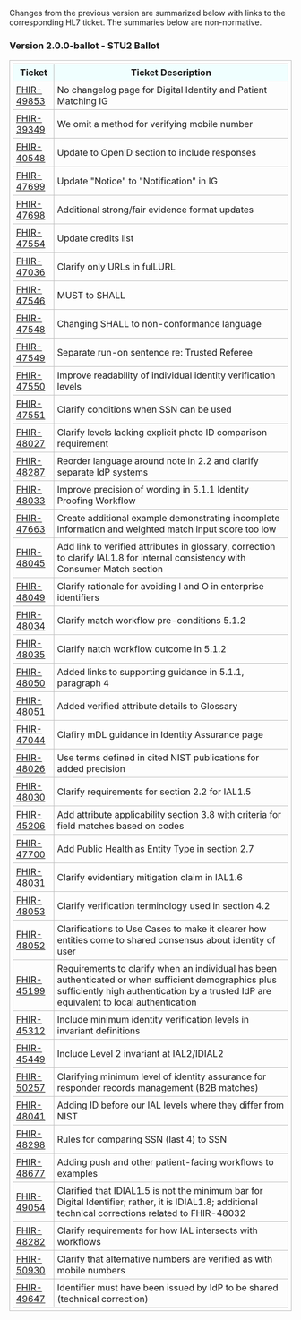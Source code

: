 Changes from the previous version are summarized below with links to the corresponding HL7 ticket. The summaries below are non-normative.

### Version 2.0.0-ballot - STU2 Ballot

|Ticket|Ticket Description|
|---------|----------|
|[FHIR-49853](https://jira.hl7.org/browse/FHIR-49853)|No changelog page for Digital Identity and Patient Matching IG|
|[FHIR-39349](https://jira.hl7.org/browse/FHIR-39349)|We omit a method for verifying mobile number|
|[FHIR-40548](https://jira.hl7.org/browse/FHIR-40548)|Update to OpenID section to include responses|
|[FHIR-47699](https://jira.hl7.org/browse/FHIR-47699)|Update "Notice" to "Notification" in IG|
|[FHIR-47698](https://jira.hl7.org/browse/FHIR-47698)|Additional strong/fair evidence format updates|
|[FHIR-47554](https://jira.hl7.org/browse/FHIR-47554)|Update credits list|
|[FHIR-47036](https://jira.hl7.org/browse/FHIR-47036)|Clarify only URLs in fulLURL|
|[FHIR-47546](https://jira.hl7.org/browse/FHIR-47546)|MUST to SHALL|
|[FHIR-47548](https://jira.hl7.org/browse/FHIR-47548)|Changing SHALL to non-conformance language|
|[FHIR-47549](https://jira.hl7.org/browse/FHIR-47549)|Separate run-on sentence re: Trusted Referee|   
|[FHIR-47550](https://jira.hl7.org/browse/FHIR-47550)|Improve readability of individual identity verification levels|
|[FHIR-47551](https://jira.hl7.org/browse/FHIR-47551)|Clarify conditions when SSN can be used|
|[FHIR-48027](https://jira.hl7.org/browse/FHIR-48027)|Clarify levels lacking explicit photo ID comparison requirement|
|[FHIR-48287](https://jira.hl7.org/browse/FHIR-48287)|Reorder language around note in 2.2 and clarify separate IdP systems|
|[FHIR-48033](https://jira.hl7.org/browse/FHIR-48033)|Improve precision of wording in 5.1.1 Identity Proofing Workflow|
|[FHIR-47663](https://jira.hl7.org/browse/FHIR-47663)|Create additional example demonstrating incomplete information and weighted match input score too low|
|[FHIR-48045](https://jira.hl7.org/browse/FHIR-48045)|Add link to verified attributes in glossary, correction to clarify IAL1.8 for internal consistency with Consumer Match section|
|[FHIR-48049](https://jira.hl7.org/browse/FHIR-48049)|Clarify rationale for avoiding I and O in enterprise identifiers|
|[FHIR-48034](https://jira.hl7.org/browse/FHIR-48034)|Clarify match workflow pre-conditions 5.1.2|
|[FHIR-48035](https://jira.hl7.org/browse/FHIR-48035)|Clarify natch workflow outcome in 5.1.2|
|[FHIR-48050](https://jira.hl7.org/browse/FHIR-48050)|Added links to supporting guidance in 5.1.1, paragraph 4|
|[FHIR-48051](https://jira.hl7.org/browse/FHIR-48051)|Added verified attribute details to Glossary|
|[FHIR-47044](https://jira.hl7.org/browse/FHIR-47044)|Clafiry mDL guidance in Identity Assurance page|
|[FHIR-48026](https://jira.hl7.org/browse/FHIR-48026)|Use terms defined in cited NIST publications for added precision|
|[FHIR-48030](https://jira.hl7.org/browse/FHIR-48030)|Clarify requirements for section 2.2 for IAL1.5|
|[FHIR-45206](https://jira.hl7.org/browse/FHIR-45206)|Add attribute applicability section 3.8 with criteria for field matches based on codes|
|[FHIR-47700](https://jira.hl7.org/browse/FHIR-47700)|Add Public Health as Entity Type in section 2.7|
|[FHIR-48031](https://jira.hl7.org/browse/FHIR-48031)|Clarify evidentiary mitigation claim in IAL1.6|
|[FHIR-48053](https://jira.hl7.org/browse/FHIR-48053)|Clarify verification terminology used in section 4.2|
|[FHIR-48052](https://jira.hl7.org/browse/FHIR-48052)|Clarifications to Use Cases to make it clearer how entities come to shared consensus about identity of user|
|[FHIR-45199](https://jira.hl7.org/browse/FHIR-45199)|Requirements to clarify when an individual has been authenticated or when sufficient demographics plus sufficiently high authentication by a trusted IdP are equivalent to local authentication|
|[FHIR-45312](https://jira.hl7.org/browse/FHIR-45312)|Include minimum identity verification levels in invariant definitions|
|[FHIR-45449](https://jira.hl7.org/browse/FHIR-45449)|Include Level 2 invariant at IAL2/IDIAL2|
|[FHIR-50257](https://jira.hl7.org/browse/FHIR-50257)|Clarifying minimum level of identity assurance for responder records management (B2B matches)|
|[FHIR-48041](https://jira.hl7.org/browse/FHIR-48041)|Adding ID before our IAL levels where they differ from NIST|
|[FHIR-48298](https://jira.hl7.org/browse/FHIR-48298)|Rules for comparing SSN (last 4) to SSN|
|[FHIR-48677](https://jira.hl7.org/browse/FHIR-48677)|Adding push and other patient-facing workflows to examples|
|[FHIR-49054](https://jira.hl7.org/browse/FHIR-49054)|Clarified that IDIAL1.5 is not the minimum bar for Digital Identifier; rather, it is IDIAL1.8; additional technical corrections related to FHIR-48032|
|[FHIR-48282](https://jira.hl7.org/browse/FHIR-48282)|Clarify requirements for how IAL intersects with workflows|
|[FHIR-50930](https://jira.hl7.org/browse/FHIR-50930)|Clarify that alternative numbers are verified as with mobile numbers|
|[FHIR-49647](https://jire.hl7.org/browse/FHIR-49647)|Identifier must have been issued by IdP to be shared (technical correction)|


<style>
table, th, td 
{
  border: 1px solid Silver; 
  padding: 5px
}
th {
  background: Azure; 
}
</style>
